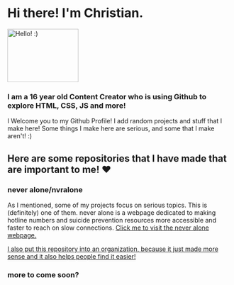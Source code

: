 # Hi there! I'm Christian. 
<img src="https://c.tenor.com/eeyZsVwZScsAAAAM/anime-wave.gif" alt="Hello! :)" width="160" height="120">

### I am a 16 year old Content Creator who is using Github to explore HTML, CSS, JS and more!
I Welcome you to my Github Profile! I add random projects and stuff that I make here!
Some things I make here are serious, and some that I make aren't! :)

## Here are some repositories that I have made that are important to me! ❤️

### never alone/nvralone
As I mentioned, some of my projects focus on serious topics. This is (definitely) one of them.
never alone is a webpage dedicated to making hotline numbers and suicide prevention resources more accessible and faster to reach on slow connections.
<a href="https://nvralone.github.io/site/">Click me to visit the never alone webpage.</a>

<a href="https://github.com/nvralone">I also put this repository into an organization, because it just made more sense and it also helps people find it easier!</a>

### more to come soon?
